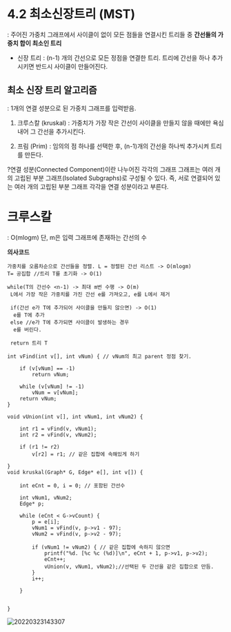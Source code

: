 # 4.2 최소신장트리 (MST)
: 주어진 가중치 그래프에서 사이클이 없이 모든 점들을 연결시킨 트리들 중 **간선들의 가중치 합이 최소인 트리**

- 신장 트리 : (n-1) 개의 간선으로 모든 정점을 연결한 트리. 트리에 간선을 하나 추가시키면 반드시 사이클이 만들어진다.


## 최소 신장 트리 알고리즘
:  1개의 연결 성분으로 된 가중치 그래프를 입력받음.

1. 크루스칼 (kruskal)
: 가중치가 가장 작은 간선이 사이클을 만들지 않을 때에만 욕심내어 그 간선을 추가시킨다.

2. 프림 (Prim)
: 임의의 점 하나를 선택한 후, (n-1)개의 간선을 하나씩 추가시켜 트리를 만든다.



?연결 성분(Connected Component)이란
나누어진 각각의 그래프
그래프는 여러 개의 고립된 부분 그래프(Isolated Subgraphs)로 구성될 수 있다.
즉, 서로 연결되어 있는 여러 개의 고립된 부분 그래프 각각을 연결 성분이라고 부른다.


# 크루스칼 
: O(mlogm) 단, m은 입력 그래프에 존재하는 간선의 수 

**의사코드**
```
가중치를 오름차순으로 간선들을 정렬. L = 정렬된 간선 리스트 -> O(mlogm)
T= 공집합 //트리 T를 초기화 -> O(1)

while(T의 간선수 <n-1) -> 최대 m번 수행 -> O(m)
 L에서 가장 작은 가중치를 가진 간선 e를 가져오고, e를 L에서 제거
 
 if(간선 e가 T에 추가되어 사이클을 만들지 않으면) -> O(1)
  e를 T에 추가
 else //e가 T에 추가되면 사이클이 발생하는 경우
  e를 버린다.
  
 return 트리 T

```

```
int vFind(int v[], int vNum) { // vNum의 최고 parent 정점 찾기.

    if (v[vNum] == -1)
        return vNum;

    while (v[vNum] != -1)
        vNum = v[vNum];
    return vNum;
}

void vUnion(int v[], int vNum1, int vNum2) {

    int r1 = vFind(v, vNum1);
    int r2 = vFind(v, vNum2);

    if (r1 != r2)
        v[r2] = r1; // 같은 집합에 속해있게 하기
        
}
void kruskal(Graph* G, Edge* e[], int v[]) {

    int eCnt = 0, i = 0; // 포함된 간선수

    int vNum1, vNum2;
    Edge* p;

    while (eCnt < G->vCount) {
        p = e[i];
        vNum1 = vFind(v, p->v1 - 97);
        vNum2 = vFind(v, p->v2 - 97);

        if (vNum1 != vNum2) { // 같은 집합에 속하지 않으면
            printf("%d. [%c %c (%d)]\n", eCnt + 1, p->v1, p->v2);
            eCnt++;
            vUnion(v, vNum1, vNum2);//선택된 두 간선을 같은 집합으로 만듬.
        }
        i++;

    }

  
}
```



 ![20220323143307](https://user-images.githubusercontent.com/86418674/159630710-c05b049c-1241-492b-9042-a073aaf420d1.png)
